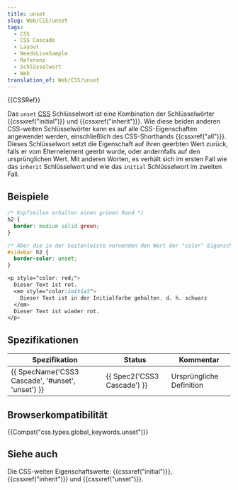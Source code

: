 ```yaml
---
title: unset
slug: Web/CSS/unset
tags:
  - CSS
  - CSS Cascade
  - Layout
  - NeedsLiveSample
  - Referenz
  - Schlüsselwort
  - Web
translation_of: Web/CSS/unset
---
```

{{CSSRef}}

Das `unset` [CSS](/de/docs/Web/CSS) Schlüsselwort ist eine Kombination der Schlüsselwörter {{cssxref("initial")}} und {{cssxref("inherit")}}. Wie diese beiden anderen CSS-weiten Schlüsselwörter kann es auf alle CSS-Eigenschaften angewendet werden, einschließlich des CSS-Shorthands {{cssxref("all")}}. Dieses Schlüsselwort setzt die Eigenschaft auf ihren geerbten Wert zurück, falls er vom Elternelement geerbt wurde, oder andernfalls auf den ursprünglichen Wert. Mit anderen Worten, es verhält sich im ersten Fall wie das `inherit` Schlüsselwort und wie das `initial` Schlüsselwort im zweiten Fall.

## Beispiele

```css
/* Kopfzeilen erhalten einen grünen Rand */
h2 {
  border: medium solid green;
}

/* Aber die in der Seitenleiste verwenden den Wert der "color" Eigenschaft (Initialwert) */
#sidebar h2 {
  border-color: unset;
}
```

```css
<p style="color: red;">
  Dieser Text ist rot.
  <em style="color:initial">
    Dieser Text ist in der Initialfarbe gehalten, d. h. schwarz
  </em>
  Dieser Text ist wieder rot.
</p>
```

## Spezifikationen

| Spezifikation                                                    | Status                               | Kommentar                |
| ---------------------------------------------------------------- | ------------------------------------ | ------------------------ |
| {{ SpecName('CSS3 Cascade', '#unset', 'unset') }} | {{ Spec2('CSS3 Cascade') }} | Ursprüngliche Definition |

## Browserkompatibilität

{{Compat("css.types.global_keywords.unset")}}

## Siehe auch

Die CSS-weiten Eigenschaftswerte: {{cssxref("initial")}}, {{cssxref("inherit")}} und {{cssxref("unset")}}.

